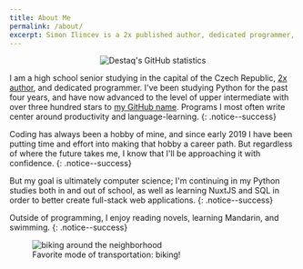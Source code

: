 ```yaml
---
title: About Me
permalink: /about/
excerpt: Simon Ilincev is a 2x published author, dedicated programmer, and high school senior. He is interested in backend web development, and has over three hundred stars on his GitHub repositories.
---
```


<p align="center"> <img src="https://github-readme-stats.vercel.app/api?username=destaq&show_icons=true" alt="Destaq's GitHub statistics" /> </p>

I am a high school senior studying in the capital of the Czech Republic, [2x author](https://www.goodreads.com/author/show/19271921.Simon_Ilincev), and dedicated programmer. I've been studying Python for the past four years, and have now advanced to the level of upper intermediate with over three hundred stars to [my GitHub name](https://github.com/Destaq). Programs I most often write center around productivity and language-learning.
{: .notice--success}

Coding has always been a hobby of mine, and since early 2019 I have been putting time and effort into making that hobby a career path. But regardless of where the future takes me, I know that I'll be approaching it with confidence.
{: .notice--success}

But my goal is ultimately computer science; I'm continuing in my Python studies both in and out of school, as well as learning NuxtJS and SQL in order to better create full-stack web applications.
{: .notice--success}

Outside of programming, I enjoy reading novels, learning Mandarin, and swimming.
{: .notice--success}

<figure style="width: 300px" class="align-center">
  <img src="{{ site.url }}{{ site.baseurl }}/assets/images/biking.jpg" alt="biking around the neighborhood">
  <figcaption>Favorite mode of transportation: biking!</figcaption>
</figure> 

